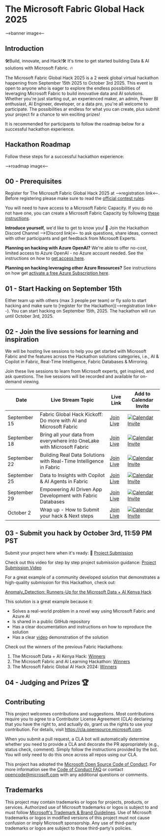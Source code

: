 # The Microsoft Fabric Global Hack 2025

-->banner image<--

## Introduction

🛠️Build, innovate, and Hack!🛠️ It's time to get started building Data & AI solutions with Microsoft Fabric. 🔥

The Microsoft Fabric Global Hack 2025 is a 2 week global virtual hackathon happening from September 15th 2025 to October 3rd 2025. This event is open to anyone who is eager to explore the endless possibilities of leveraging Microsoft Fabric to build innovative data and AI solutions. Whether you're just starting out, an experienced maker, an admin, Power BI enthusiast, AI Engineer, developer, or a data pro, you're all welcome to participate. The possibilities ar endless for what you can create, plus submit your project fir a chance to win exciting prizes!

It is recommended for participants to follow the roadmap below for a successful hackathon experience.

## Hackathon Roadmap

Follow these steps for a successful hackathon experience:

-->roadmap image<--

## 00 - Prerequisites

Register for The Microsoft Fabric Global Hack 2025 at -->registration link<--. Before registering please make sure to read the [official contest rules](CONTEST_RULES.md).

You will need to have access to a Microsoft Fabric Capacity. If you do no not have one, you can create a Microsoft Fabric Capacity by following [these instructions](/CREATE_FABRIC_CAPACITY.md).

**Introduce yourself,** we'd like to get to know you! 🥳 Join the Hackathon Discord Channel -->(Discord link)<-- to ask questions, share ideas, connect with other participants and get feedback from Microsoft Experts.

**Planning on hacking with Azure OpenAI?** We're able to offer no-cost, limited access to Azure OpenAI - no Azure account needed. See the instructions on how to [get access here](AI_ACCESS.md).

**Planning on hacking leveraging other Azure Resources?** See instructions on how get [activate a free Azure Subscription here](AZURE_ACCESS.md).

## 01 - Start Hacking on September 15th

Either team up with others (max 3 people per team) or fly solo to start hacking and make sure to [register for the Hackathon](-->registration link<--). You can start hacking on September 15th, 2025. The hackathon will run until October 3rd, 2025.

## 02 - Join the live sessions for learning and inspiration

We will be hosting live sessions to help you get started with Microsoft Fabric and the features across the Hackathon solutions categories, i.e., AI & Copilot in Fabric, Real-Time Intelligence, Fabric Databases & Mirroring.

Join these live sessions to learn from Microsoft experts, get inspired, and ask questions. The live sessions will be recorded and available for on-demand viewing.

| Date         | Live Stream Topic                                                            | Live Link                                                                | Add to Calendar Invite                                                                         |
| --------     | ---------------------------------------------------------------------------- | ------------------------------------------------------------------------ | ---------------------------------------------------------------------------------------------- |
| September 15 | Fabric Global Hack Kickoff: Do more with AI and Microsoft Fabric             | [Join Live](https://developer.microsoft.com/en-us/reactor/events/24808/) | [![Calendar Invite](https://shorturl.at/8vei3)](https://aka.ms/data-ai-hack-kenya/livestream1) |
| September 18 | Bring all your data from everywhere into OneLake with Microsoft Fabric       | [Join Live](https://developer.microsoft.com/en-us/reactor/events/24809/) | [![Calendar Invite](https://shorturl.at/8vei3)](https://aka.ms/data-ai-hack-kenya/livestream2) |
| September 22 | Building Real Data Solutions with Real-Time Intelligence in Fabric           | [Join Live](https://developer.microsoft.com/en-us/reactor/events/24810/) | [![Calendar Invite](https://shorturl.at/8vei3)](https://aka.ms/data-ai-hack-kenya/livestream3) |
| September 25 | Data to Insights with Copilot & AI Agents in Fabric                          | [Join Live](https://developer.microsoft.com/en-us/reactor/events/24811/) | [![Calendar Invite](https://shorturl.at/8vei3)](https://aka.ms/data-ai-hack-kenya/livestream4) |
| September 29 | Empowering AI Driven App Development with Fabric Databases                   | [Join Live](https://developer.microsoft.com/en-us/reactor/events/24812/) | [![Calendar Invite](https://shorturl.at/8vei3)](https://aka.ms/data-ai-hack-kenya/livestream5) |
| October 2    | Wrap up - How to Submit your hack & Next steps                               | [Join Live](https://developer.microsoft.com/en-us/reactor/events/24813/) | [![Calendar Invite](https://shorturl.at/8vei3)](https://aka.ms/data-ai-hack-kenya/livestream6) |

## 03 - Submit you hack by October 3rd, 11:59 PM PST

Submit your project here when it's ready: 🚀 [Project Submission](https://github.com/microsoft/Fabric-Global-Hack-2025/issues/new?assignees=&labels=&projects=&template=hack.yml&title=Project%3A+%3Cshort+description%3E)

Check out this video for step by step project submission guidance: [Project Submission Video](https://github.com/microsoft/hack-together-teams/assets/3199282/572ea387-61ec-4b77-9885-23b5b2bd39bd)

For a great example of a community developed solution that demonstrates a high-quality submission for this Hackathon, check out:

[Anomaly_Detection: Runners-Up for the Microsoft Data + AI Kenya Hack](https://github.com/SamuelNw/Anomaly_Detection)

This solution is a great example because it:

- Solves a real-world problem in a novel way using Microsoft Fabric and Azure AI
- Is shared in a public GitHub repository
- Has a clear documentation and instructions on how to reproduce the solution
- Has a clear [video](https://www.youtube.com/watch?v=LM8H3p0z5Js) demonstration of the solution

Check out the winners of the previous Fabric Hackathons:

1. The Microsoft Data + AI Kenya Hack: [Winners](https://blog.fabric.microsoft.com/en-US/blog/announcing-the-winners-of-hack-together-the-microsoft-data-ai-kenya-hack/)
1. The Microsoft Fabric and AI Learning Hackathon: [Winners](https://blog.fabric.microsoft.com/en-us/blog/announcing-the-winners-of-the-microsoft-fabric-and-ai-learning-hackathon)
1. The Microsoft Fabric Global AI Hack 2024: [Winners](https://blog.fabric.microsoft.com/en-GB/blog/announcing-the-winners-of-hacktogether-the-microsoft-fabric-global-ai-hack)

## 04 -  Judging and Prizes 🏆

## Contributing

This project welcomes contributions and suggestions. Most contributions require you to agree to a
Contributor License Agreement (CLA) declaring that you have the right to, and actually do, grant us
the rights to use your contribution. For details, visit <https://cla.opensource.microsoft.com>.

When you submit a pull request, a CLA bot will automatically determine whether you need to provide
a CLA and decorate the PR appropriately (e.g., status check, comment). Simply follow the instructions
provided by the bot. You will only need to do this once across all repos using our CLA.

This project has adopted the [Microsoft Open Source Code of Conduct](https://opensource.microsoft.com/codeofconduct/).
For more information see the [Code of Conduct FAQ](https://opensource.microsoft.com/codeofconduct/faq/) or
contact [opencode@microsoft.com](mailto:opencode@microsoft.com) with any additional questions or comments.

## Trademarks

This project may contain trademarks or logos for projects, products, or services. Authorized use of Microsoft
trademarks or logos is subject to and must follow
[Microsoft's Trademark & Brand Guidelines](https://www.microsoft.com/en-us/legal/intellectualproperty/trademarks/usage/general).
Use of Microsoft trademarks or logos in modified versions of this project must not cause confusion or imply Microsoft sponsorship.
Any use of third-party trademarks or logos are subject to those third-party's policies.
